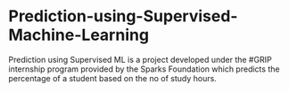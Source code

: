 # Prediction-using-Supervised-Machine-Learning
Prediction using Supervised ML is a project developed under the #GRIP internship program provided by the Sparks Foundation which predicts the percentage of a student based on the no of study hours.
